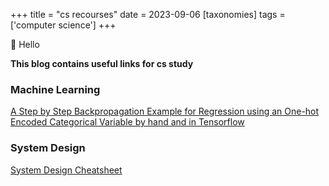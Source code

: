 +++
title = "cs recourses"
date = 2023-09-06
[taxonomies]
tags = ['computer science']
+++


👋 Hello

**This blog contains useful links for cs study**


### Machine Learning
[A Step by Step Backpropagation Example for Regression using an One-hot Encoded Categorical Variable by hand and in Tensorflow](https://mmuratarat.github.io/2020-01-09/backpropagation)


### System Design
[System Design Cheatsheet](/blogs/system-design-cheatsheet)
